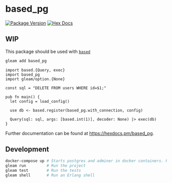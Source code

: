 # based_pg

[![Package Version](https://img.shields.io/hexpm/v/based_pg)](https://hex.pm/packages/based_pg)
[![Hex Docs](https://img.shields.io/badge/hex-docs-ffaff3)](https://hexdocs.pm/based_pg/)

## WIP

This package should be used with [`based`](https://github.com/stndrs/based)

```sh
gleam add based_pg
```
```gleam
import based.{Query, exec}
import based_pg
import gleam/option.{None}

const sql = "DELETE FROM users WHERE id=$1;"

pub fn main() {
  let config = load_config()

  use db <- based.register(based_pg.with_connection, config)

  Query(sql: sql, args: [based.int(1)], decoder: None) |> exec(db)
}
```

Further documentation can be found at <https://hexdocs.pm/based_pg>.

## Development

```sh
docker-compose up # Starts postgres and adminer in docker containers. Required for running tests
gleam run         # Run the project
gleam test        # Run the tests
gleam shell       # Run an Erlang shell
```
